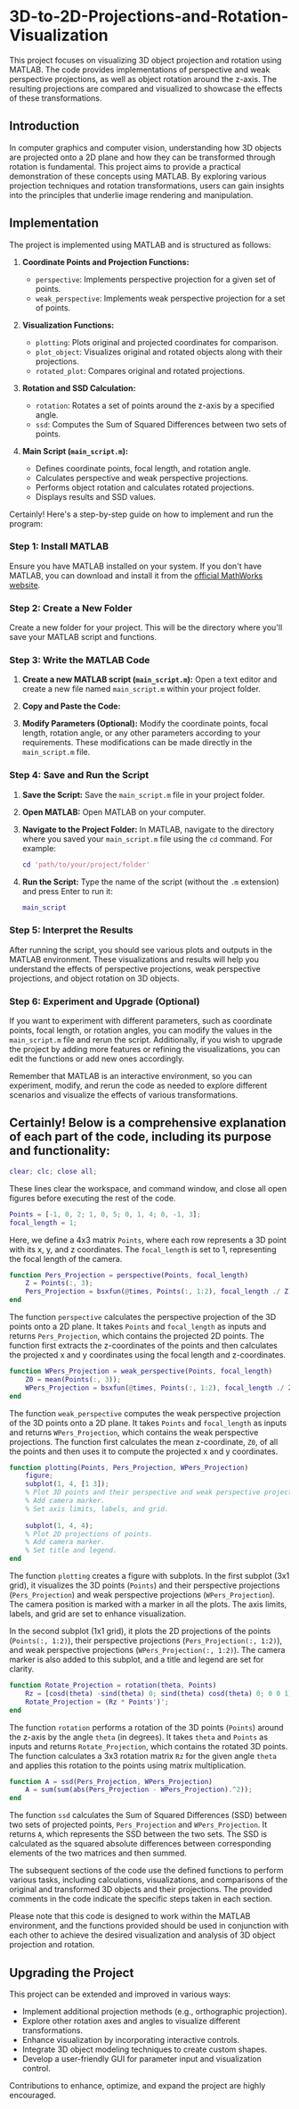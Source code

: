 # 3D-to-2D-Projections-and-Rotation-Visualization

This project focuses on visualizing 3D object projection and rotation using MATLAB. The code provides implementations of perspective and weak perspective projections, as well as object rotation around the z-axis. The resulting projections are compared and visualized to showcase the effects of these transformations.

## Introduction

In computer graphics and computer vision, understanding how 3D objects are projected onto a 2D plane and how they can be transformed through rotation is fundamental. This project aims to provide a practical demonstration of these concepts using MATLAB. By exploring various projection techniques and rotation transformations, users can gain insights into the principles that underlie image rendering and manipulation.

## Implementation

The project is implemented using MATLAB and is structured as follows:

1. **Coordinate Points and Projection Functions:**
   - `perspective`: Implements perspective projection for a given set of points.
   - `weak_perspective`: Implements weak perspective projection for a set of points.

2. **Visualization Functions:**
   - `plotting`: Plots original and projected coordinates for comparison.
   - `plot_object`: Visualizes original and rotated objects along with their projections.
   - `rotated_plot`: Compares original and rotated projections.

3. **Rotation and SSD Calculation:**
   - `rotation`: Rotates a set of points around the z-axis by a specified angle.
   - `ssd`: Computes the Sum of Squared Differences between two sets of points.

4. **Main Script (`main_script.m`):**
   - Defines coordinate points, focal length, and rotation angle.
   - Calculates perspective and weak perspective projections.
   - Performs object rotation and calculates rotated projections.
   - Displays results and SSD values.
  
Certainly! Here's a step-by-step guide on how to implement and run the program:

### Step 1: Install MATLAB
Ensure you have MATLAB installed on your system. If you don't have MATLAB, you can download and install it from the [official MathWorks website](https://www.mathworks.com/products/matlab.html).

### Step 2: Create a New Folder
Create a new folder for your project. This will be the directory where you'll save your MATLAB script and functions.

### Step 3: Write the MATLAB Code

1. **Create a new MATLAB script (`main_script.m`):**
   Open a text editor and create a new file named `main_script.m` within your project folder.

2. **Copy and Paste the Code:**

3. **Modify Parameters (Optional):**
   Modify the coordinate points, focal length, rotation angle, or any other parameters according to your requirements. These modifications can be made directly in the `main_script.m` file.

### Step 4: Save and Run the Script

1. **Save the Script:**
   Save the `main_script.m` file in your project folder.

2. **Open MATLAB:**
   Open MATLAB on your computer.

3. **Navigate to the Project Folder:**
   In MATLAB, navigate to the directory where you saved your `main_script.m` file using the `cd` command. For example:
   ```matlab
   cd 'path/to/your/project/folder'
   ```

4. **Run the Script:**
   Type the name of the script (without the `.m` extension) and press Enter to run it:
   ```matlab
   main_script
   ```

### Step 5: Interpret the Results

After running the script, you should see various plots and outputs in the MATLAB environment. These visualizations and results will help you understand the effects of perspective projections, weak perspective projections, and object rotation on 3D objects.

### Step 6: Experiment and Upgrade (Optional)

If you want to experiment with different parameters, such as coordinate points, focal length, or rotation angles, you can modify the values in the `main_script.m` file and rerun the script. Additionally, if you wish to upgrade the project by adding more features or refining the visualizations, you can edit the functions or add new ones accordingly.

Remember that MATLAB is an interactive environment, so you can experiment, modify, and rerun the code as needed to explore different scenarios and visualize the effects of various transformations.

## Certainly! Below is a comprehensive explanation of each part of the code, including its purpose and functionality:

```matlab
clear; clc; close all;
```
These lines clear the workspace, and command window, and close all open figures before executing the rest of the code.

```matlab
Points = [-1, 0, 2; 1, 0, 5; 0, 1, 4; 0, -1, 3];
focal_length = 1;
```
Here, we define a 4x3 matrix `Points`, where each row represents a 3D point with its x, y, and z coordinates. The `focal_length` is set to 1, representing the focal length of the camera.

```matlab
function Pers_Projection = perspective(Points, focal_length)
    Z = Points(:, 3);
    Pers_Projection = bsxfun(@times, Points(:, 1:2), focal_length ./ Z);
end
```
The function `perspective` calculates the perspective projection of the 3D points onto a 2D plane. It takes `Points` and `focal_length` as inputs and returns `Pers_Projection`, which contains the projected 2D points. The function first extracts the z-coordinates of the points and then calculates the projected x and y coordinates using the focal length and z-coordinates.

```matlab
function WPers_Projection = weak_perspective(Points, focal_length)
    Z0 = mean(Points(:, 3));
    WPers_Projection = bsxfun(@times, Points(:, 1:2), focal_length ./ Z0);
end
```
The function `weak_perspective` computes the weak perspective projection of the 3D points onto a 2D plane. It takes `Points` and `focal_length` as inputs and returns `WPers_Projection`, which contains the weak perspective projections. The function first calculates the mean z-coordinate, `Z0`, of all the points and then uses it to compute the projected x and y coordinates.

```matlab
function plotting(Points, Pers_Projection, WPers_Projection)
    figure;
    subplot(1, 4, [1 3]);
    % Plot 3D points and their perspective and weak perspective projections.
    % Add camera marker.
    % Set axis limits, labels, and grid.
    
    subplot(1, 4, 4);
    % Plot 2D projections of points.
    % Add camera marker.
    % Set title and legend.
end
```
The function `plotting` creates a figure with subplots. In the first subplot (3x1 grid), it visualizes the 3D points (`Points`) and their perspective projections (`Pers_Projection`) and weak perspective projections (`WPers_Projection`). The camera position is marked with a marker in all the plots. The axis limits, labels, and grid are set to enhance visualization.

In the second subplot (1x1 grid), it plots the 2D projections of the points (`Points(:, 1:2)`), their perspective projections (`Pers_Projection(:, 1:2)`), and weak perspective projections (`WPers_Projection(:, 1:2)`). The camera marker is also added to this subplot, and a title and legend are set for clarity.

```matlab
function Rotate_Projection = rotation(theta, Points)
    Rz = [cosd(theta) -sind(theta) 0; sind(theta) cosd(theta) 0; 0 0 1];
    Rotate_Projection = (Rz * Points')';
end
```
The function `rotation` performs a rotation of the 3D points (`Points`) around the z-axis by the angle `theta` (in degrees). It takes `theta` and `Points` as inputs and returns `Rotate_Projection`, which contains the rotated 3D points. The function calculates a 3x3 rotation matrix `Rz` for the given angle `theta` and applies this rotation to the points using matrix multiplication.

```matlab
function A = ssd(Pers_Projection, WPers_Projection)
    A = sum(sum(abs(Pers_Projection - WPers_Projection).^2));
end
```
The function `ssd` calculates the Sum of Squared Differences (SSD) between two sets of projected points, `Pers_Projection` and `WPers_Projection`. It returns `A`, which represents the SSD between the two sets. The SSD is calculated as the squared absolute differences between corresponding elements of the two matrices and then summed.

The subsequent sections of the code use the defined functions to perform various tasks, including calculations, visualizations, and comparisons of the original and transformed 3D objects and their projections. The provided comments in the code indicate the specific steps taken in each section.

Please note that this code is designed to work within the MATLAB environment, and the functions provided should be used in conjunction with each other to achieve the desired visualization and analysis of 3D object projection and rotation.

## Upgrading the Project

This project can be extended and improved in various ways:
- Implement additional projection methods (e.g., orthographic projection).
- Explore other rotation axes and angles to visualize different transformations.
- Enhance visualization by incorporating interactive controls.
- Integrate 3D object modeling techniques to create custom shapes.
- Develop a user-friendly GUI for parameter input and visualization control.

Contributions to enhance, optimize, and expand the project are highly encouraged.
